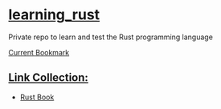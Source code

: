 # <ins>learning_rust</ins>
Private repo to learn and test the Rust programming language

[Current Bookmark](https://doc.rust-lang.org/book/ch00-00-introduction.html)

## <ins>Link Collection:</ins>
- [Rust Book](https://doc.rust-lang.org/book/)
